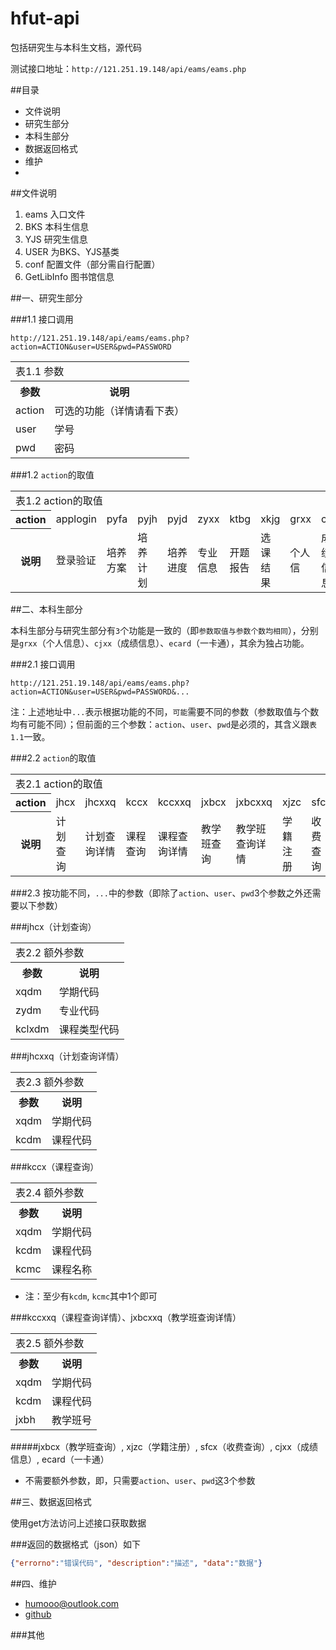 # hfut-api

包括研究生与本科生文档，源代码

测试接口地址：`http://121.251.19.148/api/eams/eams.php`

##目录

* 文件说明
* 研究生部分
* 本科生部分
* 数据返回格式
* 维护
* 
##文件说明

1. eams	入口文件
2. BKS	本科生信息
3. YJS	研究生信息
4. USER	为BKS、YJS基类
5. conf	配置文件（部分需自行配置）
6. GetLibInfo	图书馆信息

##一、研究生部分

###1.1 接口调用

`http://121.251.19.148/api/eams/eams.php?action=ACTION&user=USER&pwd=PASSWORD`

<table class="table table-bordered table-striped">
   <tr>
           <td colspan="2">表1.1 参数</td>
   </tr>
   <tr>
        <th>参数</th>
    	<th>说明</th>
	</tr>
	<tr>
		<td>action</td>
		<td>可选的功能（详情请看下表）</td>
	</tr>
	<tr>
		<td>user</td>
		<td>学号</td>
	</tr>
	<tr>
		<td>pwd</td>
		<td>密码</td>
	</tr>
</table>

###1.2 `action`的取值

<table class="table table-bordered table-striped">
   <tr>
       	<td colspan="10">表1.2 action的取值</td>
   </tr>
    <tr>
        <th>action</th>
		<td>applogin</td>
		<td>pyfa</td>
		<td>pyjh</td>
		<td>pyjd</td>
		<td>zyxx</td>
		<td>ktbg</td>
		<td>xkjg</td>
		<td>grxx</td>
		<td>cjxx</td>
		<td>ecard</td>
	</tr>
	<tr>
    	<th>说明</th>
		<td>登录验证</td>
		<td>培养方案</td>
		<td>培养计划</td>
		<td>培养进度</td>
		<td>专业信息</td>
		<td>开题报告</td>
		<td>选课结果</td>
		<td>个人信</td>
		<td>成绩信息</td>
		<td>一卡通信息</td>
	</tr>
</table>

##二、本科生部分

本科生部分与研究生部分有`3`个功能是一致的（即`参数取值与参数个数均相同`），分别是`grxx`（个人信息）、`cjxx`（成绩信息）、`ecard`（一卡通），其余为独占功能。

###2.1 接口调用

`http://121.251.19.148/api/eams/eams.php?action=ACTION&user=USER&pwd=PASSWORD&...`

注：上述地址中`...`表示根据功能的不同，`可能`需要不同的参数（参数取值与个数均有可能不同）；但前面的三个参数：`action`、`user`、`pwd`是必须的，其含义跟`表1.1`一致。

###2.2 `action`的取值

<table class="table table-bordered table-striped">
   <tr>
        <td colspan="12">表2.1 action的取值</td>
   </tr>
    <tr>
        <th>action</th>
		<td>jhcx</td>
		<td>jhcxxq</td>
		<td>kccx</td>
		<td>kccxxq</td>
		<td>jxbcx</td>
		<td>jxbcxxq</td>
		<td>xjzc</td>
		<td>sfcx</td>
		<td>grxx</td>
		<td>cjxx</td>
		<td>ecard</td>
	</tr>
	<tr>
    	<th>说明</th>
		<td>计划查询</td>
		<td>计划查询详情</td>
		<td>课程查询</td>
		<td>课程查询详情</td>
		<td>教学班查询</td>
		<td>教学班查询详情</td>
		<td>学籍注册</td>
		<td>收费查询</td>
		<td>个人信息</td>
		<td>成绩信息</td>
		<td>一卡通信息</td>
	</tr>
</table>

###2.3 按功能不同，`...`中的参数（即除了`action`、`user`、`pwd`3个参数之外还需要以下参数）

###jhcx（计划查询）

<table class="table table-bordered table-striped">
   <tr>
        <td colspan="2">表2.2 额外参数</td>
   </tr>
   <tr>
        <th>参数</th>
		<th>说明</th>
	</tr>
	<tr>
		<td>xqdm</td>
		<td>学期代码</td>
	</tr>
	<tr>
		<td>zydm</td>
		<td>专业代码</td>
	</tr>
	<tr>
		<td>kclxdm</td>
		<td>课程类型代码</td>
	</tr>
</table>

###jhcxxq（计划查询详情）

<table class="table table-bordered table-striped">
   <tr>
       <td colspan="2">表2.3 额外参数</td>
   </tr>
   <tr>
        <th>参数</th>
    	<th>说明</th>
	</tr>
	<tr>
		<td>xqdm</td>
		<td>学期代码</td>
	</tr>
	<tr>
		<td>kcdm</td>
		<td>课程代码</td>
	</tr>
</table>

###kccx（课程查询）

<table class="table table-bordered table-striped">
   <tr>
        <td colspan="2">表2.4 额外参数</td>
   </tr>
   <tr>
        <th>参数</th>
        <th>说明</th>
	</tr>
	<tr>
		<td>xqdm</td>
		<td>学期代码</td>
	</tr>
	<tr>
		<td>kcdm</td>
		<td>课程代码</td>
	</tr>
	<tr>
		<td>kcmc</td>
		<td>课程名称</td>
	</tr>
</table>

 * 注：至少有`kcdm`, `kcmc`其中1个即可

###kccxxq（课程查询详情）、jxbcxxq（教学班查询详情）

<table class="table table-bordered table-striped">
   <tr>
        <td colspan="2">表2.5 额外参数</td>
   </tr>
   <tr>
        <th>参数</th>
        <th>说明</th>
    </tr>
	<tr>
		<td>xqdm</td>
		<td>学期代码</td>
	</tr>
	<tr>
		<td>kcdm</td>
		<td>课程代码</td>
	</tr>
	<tr>
		<td>jxbh</td>
		<td>教学班号</td>
	</tr>
</table>

#####jxbcx（教学班查询）, xjzc（学籍注册）, sfcx（收费查询）, cjxx（成绩信息）, ecard（一卡通）
 * 不需要额外参数，即，只需要`action`、`user`、`pwd`这3个参数

##三、数据返回格式

使用get方法访问上述接口获取数据

###返回的数据格式（json）如下

```JSON
{"errorno":"错误代码", "description":"描述", "data":"数据"}
```

##四、维护

 * humooo@outlook.com
 * [github](https://github.com/bluestein)
 
###其他